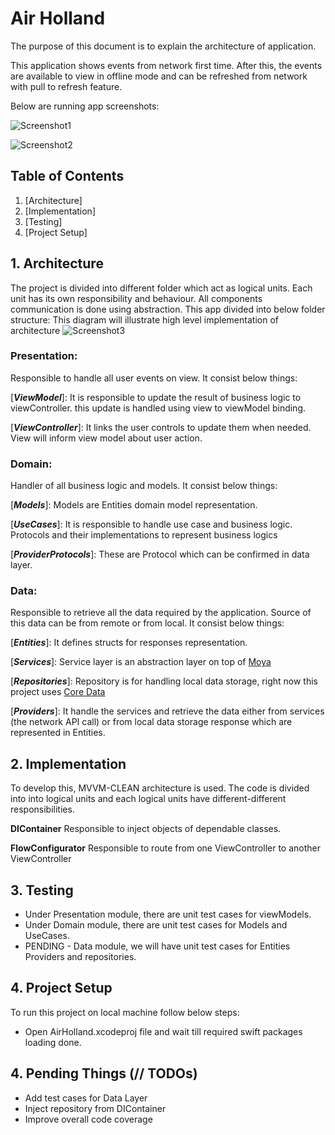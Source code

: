 # Air Holland
The purpose of this document is to explain the architecture of application.

This application shows events from network first time.
After this, the events are available to view in offline mode and can be refreshed from network with pull to refresh feature.


Below are running app screenshots:

![Screenshot1](./AirHolland/screenshots/EventsListPullToRefresh.png)

![Screenshot2](./AirHolland/screenshots/EventDetails.png)

## Table of Contents
1. [Architecture]
2. [Implementation]
3. [Testing]
4. [Project Setup]


## 1. Architecture
The project is divided into different folder which act as logical units. Each unit has its own responsibility and behaviour. All components communication is done using abstraction. 
This app divided into below folder structure:
This diagram will illustrate high level implementation of architecture
![Screenshot3](./AirHolland/Diagram/Architecture.png)

### Presentation:
Responsible to handle all user events on view.
It consist below things:

[***ViewModel***]:
It is responsible to update the result of business logic to viewController. this update is handled using view to viewModel binding.

[***ViewController***]: It links the user controls to update them when needed. View will inform view model about user action.

### Domain:

Handler of all business logic and models.
It consist below things:

[***Models***]: Models are Entities domain model representation.

[***UseCases***]: It is responsible to handle use case and business logic. Protocols and their implementations to represent business logics

[***ProviderProtocols***]: These are Protocol which can be confirmed in data layer.

### Data:
Responsible to retrieve all the data required by the application. Source of this data can be from remote or from local.
It consist below things:

[***Entities***]: It defines structs for responses representation.

[***Services***]: Service layer is an abstraction layer on top of [Moya](https://github.com/Moya/Moya)

[***Repositories***]: Repository is for handling local data storage, right now this project uses [Core Data](https://developer.apple.com/documentation/coredata)

[***Providers***]: It handle the services and retrieve the data either from services (the network API call) or from local data storage response which are represented in Entities.

## 2. Implementation
To develop this, MVVM-CLEAN architecture is used.
The code is divided into into logical units and each logical units have different-different responsibilities. 

**DIContainer**
Responsible to inject objects of dependable classes.

**FlowConfigurator**
Responsible to route from one ViewController to another ViewController 

## 3. Testing
* Under Presentation module, there are unit test cases for viewModels.
* Under Domain module, there are unit test cases for Models and UseCases.
* PENDING - Data module, we will have unit test cases for Entities Providers and repositories.


## 4. Project Setup
To run this project on local machine follow below steps:

* Open AirHolland.xcodeproj file and wait till required swift packages loading done.

## 4. Pending Things (// TODOs)
* Add test cases for Data Layer
* Inject repository from DIContainer
* Improve overall code coverage
